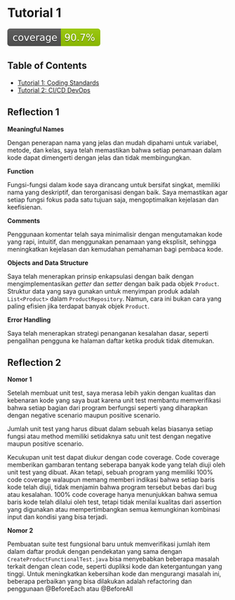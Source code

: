 # Tutorial 1

[![Coverage](.github/badges/jacoco.svg)](https://github.com/wahyuhiddayat/eshop/actions/workflows/jacoco.yml)

## Table of Contents
- [Tutorial 1: Coding Standards](#tutorial-1)
- [Tutorial 2: CI/CD DevOps](#tutorial-2)


## Reflection 1

**Meaningful Names**

Dengan penerapan nama yang jelas dan mudah dipahami untuk variabel, metode, dan kelas, saya telah memastikan bahwa setiap penamaan dalam kode dapat dimengerti dengan jelas dan tidak membingungkan.

**Function**

Fungsi-fungsi dalam kode saya dirancang untuk bersifat singkat, memiliki nama yang deskriptif, dan terorganisasi dengan baik. Saya memastikan agar setiap fungsi fokus pada satu tujuan saja, mengoptimalkan kejelasan dan keefisienan.

**Comments**

Penggunaan komentar telah saya minimalisir dengan mengutamakan kode yang rapi, intuitif, dan menggunakan penamaan yang eksplisit, sehingga meningkatkan kejelasan dan kemudahan pemahaman bagi pembaca kode.

**Objects and Data Structure**

Saya telah menerapkan prinsip enkapsulasi dengan baik dengan mengimplementasikan _getter_ dan _setter_ dengan baik pada objek `Product`. Struktur data yang saya gunakan untuk menyimpan produk adalah `List<Product>` dalam `ProductRepository`. Namun, cara ini bukan cara yang paling efisien jika terdapat banyak objek `Product`.

**Error Handling**

Saya telah menerapkan strategi penanganan kesalahan dasar, seperti pengalihan pengguna ke halaman daftar ketika produk tidak ditemukan.

## Reflection 2

**Nomor 1**

Setelah membuat unit test, saya merasa lebih yakin dengan kualitas dan kebenaran kode yang saya buat karena unit test membantu memverifikasi bahwa setiap bagian dari program berfungsi seperti yang diharapkan dengan negative scenario maupun positive scenario.

Jumlah unit test yang harus dibuat dalam sebuah kelas biasanya setiap fungsi atau method memiliki setidaknya satu unit test dengan negative maupun positive scenario.

Kecukupan unit test dapat diukur dengan code coverage. Code coverage memberikan gambaran tentang seberapa banyak kode yang telah diuji oleh unit test yang dibuat. Akan tetapi, sebuah program yang memiliki 100% code coverage walaupun memang memberi indikasi bahwa setiap baris kode telah diuji, tidak menjamin bahwa program tersebut bebas dari bug atau kesalahan. 100% code coverage hanya menunjukkan bahwa semua baris kode telah dilalui oleh test, tetapi tidak menilai kualitas dari assertion yang digunakan atau mempertimbangkan semua kemungkinan kombinasi input dan kondisi yang bisa terjadi.

**Nomor 2**

Pembuatan suite test fungsional baru untuk memverifikasi jumlah item dalam daftar produk dengan pendekatan yang sama dengan `CreateProductFunctionalTest.java` bisa menyebabkan beberapa masalah terkait dengan clean code, seperti dupliksi kode dan ketergantungan yang tinggi. Untuk meningkatkan kebersihan kode dan mengurangi masalah ini, beberapa perbaikan yang bisa dilakukan adalah refactoring dan penggunaan @BeforeEach atau @BeforeAll